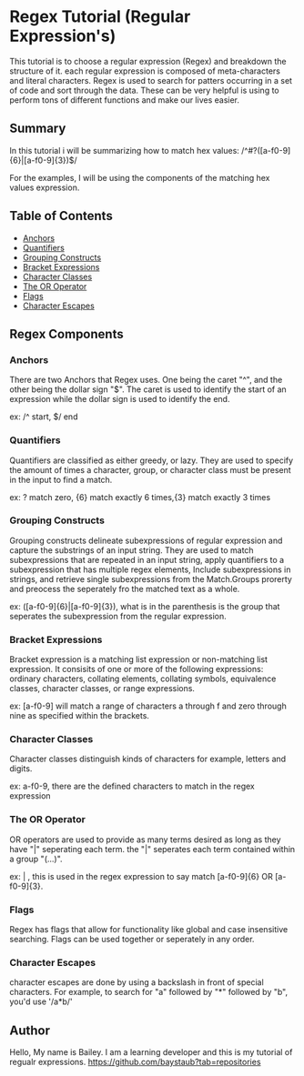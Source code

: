 # Regex Tutorial (Regular Expression's)

This tutorial is to choose a regular expression (Regex) and breakdown the structure of it. each regular expression is composed of meta-characters and literal characters. Regex is used to search for patters occurring in a set of code and sort through the data. These can be very helpful is using to perform tons of different functions and make our lives easier.

## Summary

In this tutorial i will be summarizing how to match hex values: /^#?([a-f0-9]{6}|[a-f0-9]{3})$/

For the examples, I will be using the components of the matching hex values expression.

## Table of Contents

- [Anchors](#anchors)
- [Quantifiers](#quantifiers)
- [Grouping Constructs](#grouping-constructs)
- [Bracket Expressions](#bracket-expressions)
- [Character Classes](#character-classes)
- [The OR Operator](#the-or-operator)
- [Flags](#flags)
- [Character Escapes](#character-escapes)

## Regex Components

### Anchors
There are two Anchors that Regex uses. One being the caret "^", and the other being the dollar sign "$". The caret is used to identify the start of an expression while the dollar sign is used to identify the end.

ex: /^ start, $/ end

### Quantifiers
Quantifiers are classified as either greedy, or lazy. They are used to specify the amount of times a character, group, or character class must be present in the input to find a match.

ex: ? match zero, {6} match exactly 6 times,{3} match exactly 3 times

### Grouping Constructs
Grouping constructs delineate subexpressions of regular expression and capture the substrings of an input string. They are used to match subexpressions that are repeated in an input string, apply quantifiers to a subexpression that has multiple regex elements, Include subexpressions in strings, and retrieve single subexpressions from the Match.Groups prorerty and preocess the seperately fro the matched text as a whole.

ex: ([a-f0-9]{6}|[a-f0-9]{3}), what is in the parenthesis is the group that seperates the subexpression from the regular expression.

### Bracket Expressions
Bracket expression is a matching list expression or non-matching list expression. It consisits of one or more of the following expressions: ordinary characters, collating elements, collating symbols, equivalence classes, character classes, or range expressions.

ex: [a-f0-9] will match a range of characters a through f and zero through nine as specified within the brackets.

### Character Classes
Character classes distinguish kinds of characters for example, letters and digits.

ex: a-f0-9, there are the defined characters to match in the regex expression

### The OR Operator
OR operators are used to provide as many terms desired as long as they have "|" seperating each term. the "|" seperates each term contained within a group "(...)".

ex: | , this is used in the regex expression to say match [a-f0-9]{6} OR [a-f0-9]{3}. 

### Flags
Regex has flags that allow for functionality like global and case insensitive searching. Flags can be used together or seperately in any order.

### Character Escapes
character escapes are done by using a backslash in front of special characters. For example, to search for "a" followed by "*" followed by "b", you'd use 
'/a\*b/' 

## Author

Hello, My name is Bailey. I am a learning developer and this is my tutorial of regualr expressions.
https://github.com/baystaub?tab=repositories